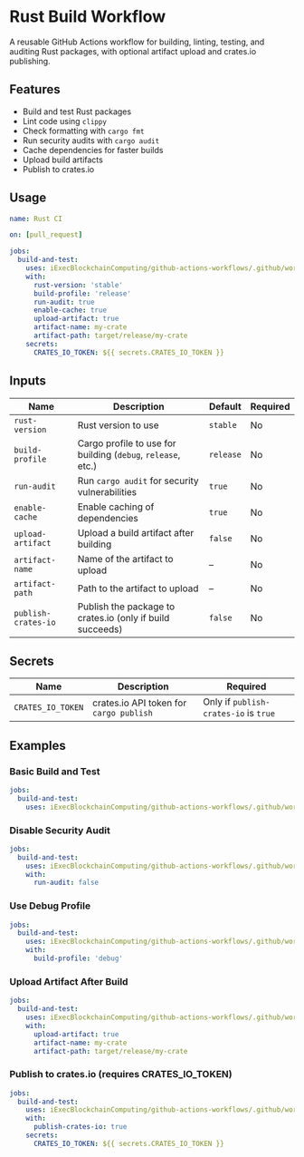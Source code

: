 # Rust Build Workflow

A reusable GitHub Actions workflow for building, linting, testing, and auditing Rust packages, with optional artifact upload and crates.io publishing.

## Features

- Build and test Rust packages
- Lint code using `clippy`
- Check formatting with `cargo fmt`
- Run security audits with `cargo audit`
- Cache dependencies for faster builds
- Upload build artifacts
- Publish to crates.io

## Usage

```yaml
name: Rust CI

on: [pull_request]

jobs:
  build-and-test:
    uses: iExecBlockchainComputing/github-actions-workflows/.github/workflows/rust-build.yml@main
    with:
      rust-version: 'stable'
      build-profile: 'release'
      run-audit: true
      enable-cache: true
      upload-artifact: true
      artifact-name: my-crate
      artifact-path: target/release/my-crate
    secrets:
      CRATES_IO_TOKEN: ${{ secrets.CRATES_IO_TOKEN }}
```

## Inputs

| Name                | Description                                                  | Default   | Required |
| ------------------- | ------------------------------------------------------------ | --------- | -------- |
| `rust-version`      | Rust version to use                                          | `stable`  | No       |
| `build-profile`     | Cargo profile to use for building (`debug`, `release`, etc.) | `release` | No       |
| `run-audit`         | Run `cargo audit` for security vulnerabilities               | `true`    | No       |
| `enable-cache`      | Enable caching of dependencies                               | `true`    | No       |
| `upload-artifact`   | Upload a build artifact after building                       | `false`   | No       |
| `artifact-name`     | Name of the artifact to upload                               | –         | No       |
| `artifact-path`     | Path to the artifact to upload                               | –         | No       |
| `publish-crates-io` | Publish the package to crates.io (only if build succeeds)    | `false`   | No       |

## Secrets

| Name              | Description                             | Required                              |
| ----------------- | --------------------------------------- | ------------------------------------- |
| `CRATES_IO_TOKEN` | crates.io API token for `cargo publish` | Only if `publish-crates-io` is `true` |

## Examples

### Basic Build and Test

```yaml
jobs:
  build-and-test:
    uses: iExecBlockchainComputing/github-actions-workflows/.github/workflows/rust-build.yml@main
```

### Disable Security Audit

```yaml
jobs:
  build-and-test:
    uses: iExecBlockchainComputing/github-actions-workflows/.github/workflows/rust-build.yml@main
    with:
      run-audit: false
```

### Use Debug Profile

```yaml
jobs:
  build-and-test:
    uses: iExecBlockchainComputing/github-actions-workflows/.github/workflows/rust-build.yml@main
    with:
      build-profile: 'debug'
```

### Upload Artifact After Build

```yaml
jobs:
  build-and-test:
    uses: iExecBlockchainComputing/github-actions-workflows/.github/workflows/rust-build.yml@main
    with:
      upload-artifact: true
      artifact-name: my-crate
      artifact-path: target/release/my-crate
```

### Publish to crates.io (requires CRATES_IO_TOKEN)

```yaml
jobs:
  build-and-test:
    uses: iExecBlockchainComputing/github-actions-workflows/.github/workflows/rust-build.yml@main
    with:
      publish-crates-io: true
    secrets:
      CRATES_IO_TOKEN: ${{ secrets.CRATES_IO_TOKEN }}
```